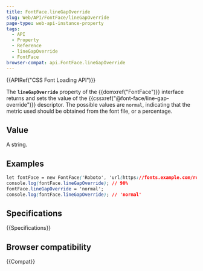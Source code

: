 ```yaml
---
title: FontFace.lineGapOverride
slug: Web/API/FontFace/lineGapOverride
page-type: web-api-instance-property
tags:
  - API
  - Property
  - Reference
  - lineGapOverride
  - FontFace
browser-compat: api.FontFace.lineGapOverride
---
```

{{APIRef("CSS Font Loading API")}}

The **`lineGapOverride`** property of the {{domxref("FontFace")}} interface returns and sets the value of the {{cssxref("@font-face/line-gap-override")}} descriptor. The possible values are `normal`, indicating that the metric used should be obtained from the font file, or a percentage.

## Value

A string.

## Examples

```css
let fontFace = new FontFace('Roboto', 'url(https://fonts.example.com/roboto.woff2)', {'lineGapOverride':'90%'});
console.log(fontFace.lineGapOverride); // 90%
fontFace.lineGapOverride = 'normal';
console.log(fontFace.lineGapOverride); // 'normal'
```

## Specifications

{{Specifications}}

## Browser compatibility

{{Compat}}

